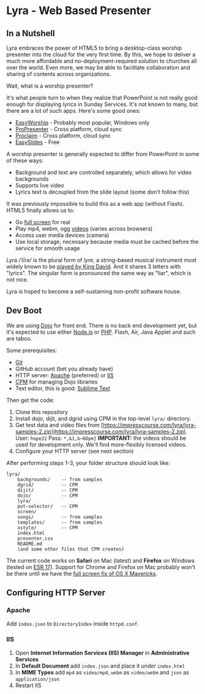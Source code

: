 Lyra - Web Based Presenter
==========================

In a Nutshell
-------------
Lyra embraces the power of HTML5 to bring a desktop-class worship presenter into the cloud for the very first time. By this, we hope to deliver a much more affordable and no-deployment-required solution to churches all over the world. Even more, we may be able to facilitate collaboration and sharing of contents across organizations.

Wait, what is a worship presenter?

It's what people turn to when they realize that PowerPoint is not really good enough for displaying lyrics in Sunday Services. It's not known to many, but there are a lot of such apps. Here's some good ones:

- [EasyWorship](http://www.easyworship.com/) - Probably most popular, Windows only
- [ProPresenter](http://www.renewedvision.com/) - Cross platform, cloud sync
- [Proclaim](http://proclaimonline.com) - Cross platform, cloud sync
- [EasySlides](http://www.easyslides.com/) - Free

A worship presenter is generally expected to differ from PowerPoint in some of these ways:

- Background and text are controlled separately, which allows for video backgrounds
- Supports live video
- Lyrics text is decoupled from the slide layout (some don't follow this)

It was previously impossible to build this as a web app (without Flash). HTML5 finally allows us to:

- Go [full screen](https://developer.mozilla.org/en-US/docs/Web/Guide/DOM/Using_full_screen_mode) for real
- Play mp4, webm, ogg [videos](https://developer.mozilla.org/en-US/docs/Web/HTML/Using_HTML5_audio_and_video) (varies across browsers)
- Access user media devices (camera)
- Use local storage, necessary because media must be cached before the service for smooth usage

Lyra */ˈlīrə/* is the plural form of *lyre*, a string-based musical instrument most widely known to be [played by King David](http://www.biblegateway.com/passage/?search=1%20Samuel%2016:23&version=NIV). And it shares 3 letters with "lyrics". The singular form is pronounced the same way as "liar", which is not nice.

Lyra is hoped to become a self-sustaining non-profit software house.

Dev Boot
--------

We are using [Dojo](http://dojotoolkit.org/) for front end. There is no back end development yet, but it's expected to use either [Node.js](http://nodejs.org/) or [PHP](http://php.net/). Flash, Air, Java Applet and such are taboo.

Some prerequisites:

- [Git](http://git-scm.com/downloads)
- GitHub account (bet you already have)
- HTTP server: [Apache](http://httpd.apache.org/) (preferred) or [IIS](http://www.iis.net/learn/install/installing-iis-7/installing-iis-on-windows-vista-and-windows-7)
- [CPM](https://github.com/kriszyp/cpm) for managing Dojo libraries
- Text editor, this is good: [Sublime Text](http://www.sublimetext.com/)

Then get the code:

1. Clone this repository
2. Install dojo, dijit, and dgrid using CPM in the top-level `lyra/` directory.
3. Get test data and video files from [https://impresscourse.com/lyra/lyra-samples-2.zip](https://impresscourse.com/lyra/lyra-samples-2.zip). User: `hope22` Pass: `*,&1,b~6Dpm}` **IMPORTANT:** the videos should be used for development only. We'll find more-flexibly licensed videos.
4. Configure your HTTP server (see next section)

After performing steps 1-3, your folder structure should look like:

	lyra/
		backgrounds/	-- from samples
		dgrid/			-- CPM
		dijit/			-- CPM
		dojo/			-- CPM
		lyra/
		put-selector/	-- CPM
		screen/
		songs/			-- from samples
		templates/		-- from samples
		xstyle/			-- CPM
		index.html
		presenter.css
		README.md
		(and some other files that CPM creates)

The current code works on **Safari** on Mac (latest) and **Firefox** on Windows (tested on [ESR 17](http://www.mozilla.org/en-US/firefox/organizations/all.html)). Support for Chrome and Firefox on Mac probably won't be there until we have the [full screen fix of OS X Mavericks](http://www.apple.com/osx/preview/#multiple-displays).

Configuring HTTP Server
-----------------------

### Apache

Add `index.json` to `DirectoryIndex` inside `httpd.conf`.

### IIS

1. Open **Internet Information Services (IIS) Manager** in **Administrative Services**
2. In **Default Document** add `index.json` and place it *under* `index.html`
3. In **MIME Types** add `mp4` as `video/mp4`, `webm` as `video/webm` and `json` as `application/json`
4. Restart IIS

